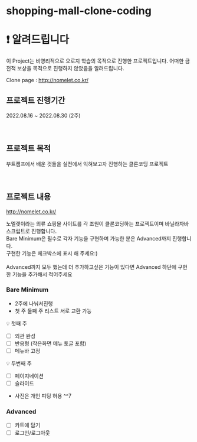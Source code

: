 # shopping-mall-clone-coding

# ❗️ 알려드립니다
이 Project는 비영리적으로 오로지 학습의 목적으로 진행한 프로젝트입니다.
어떠한 금전적 보상을 목적으로 진행하지 않았음을 알려드립니다.

Clone page : http://nomelet.co.kr/

## 프로젝트 진행기간

  2022.08.16 ~ 2022.08.30 (2주)
  <br/>
  <br/>
  <br/>
  
## 프로젝트 목적

부트캠프에서 배운 것들을 실전에서 익혀보고자 진행하는 클론코딩 프로젝트
  <br/>
  <br/>
  <br/>

## 프로젝트 내용

http://nomelet.co.kr/<br/>

노멜렛이라는 의류 쇼핑몰 사이트를 각 조원이 클론코딩하는 프로젝트이며 바닐라자바스크립트로 진행합니다.<br/>
Bare Minimum은 필수로 각자 기능을 구현하며 가능한 분은 Advanced까지 진행합니다.<br/>
구현한 기능은 체크박스에 표시 해 주세요:)<br/>
<br/>
Advanced까지 모두 했는데 더 추가하고싶은 기능이 있다면 Advanced 하단에 구현한 기능을 추가해서 적어주세요<br/>

### Bare Minimum 
- 2주에 나눠서진행 
- 첫 주 둘째 주 리스트 서로 교환 가능

<aside>
💡 첫째 주

- [ ] 외관 완성
- [ ] 반응형 (작은화면 메뉴 토글 포함)
- [ ] 메뉴바 고정

💡 두번째 주 

- [ ] 페이지네이션
- [ ] 슬라이드
</aside>

- 사진은 개인 피팅 허용 ^^7

### Advanced

- [ ] 카트에 담기
- [ ] 로그인/로그아웃
